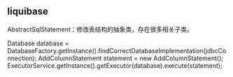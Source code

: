 ## liquibase

AbstractSqlStatement：修改表结构的抽象类，存在很多相关子类。

 Database database = DatabaseFactory.getInstance().findCorrectDatabaseImplementation(jdbcConnection);
 AddColumnStatement statement = new AddColumnStatement();
 ExecutorService.getInstance().getExecutor(database).execute(statement);
